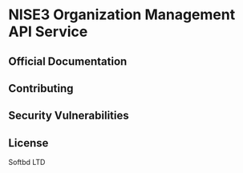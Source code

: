 # NISE3 Organization Management API Service


## Official Documentation



## Contributing



## Security Vulnerabilities



## License

Softbd LTD
